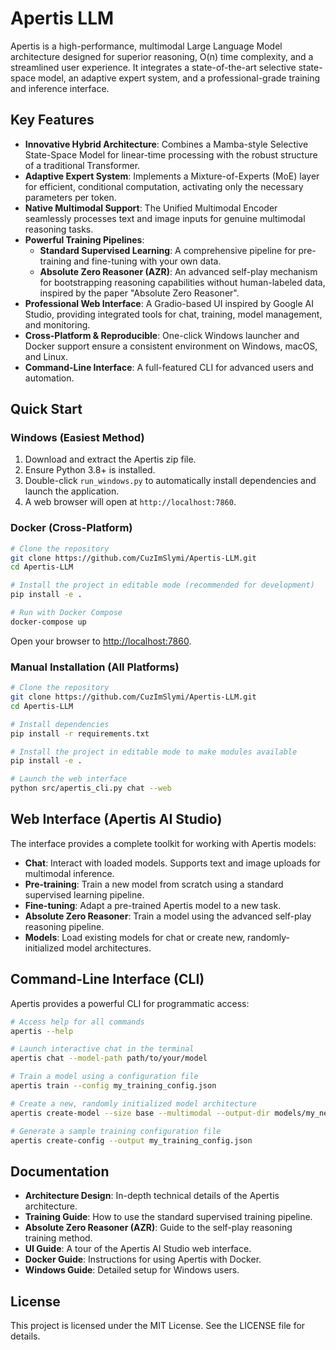 # Apertis LLM

Apertis is a high-performance, multimodal Large Language Model architecture designed for superior reasoning, O(n) time complexity, and a streamlined user experience. It integrates a state-of-the-art selective state-space model, an adaptive expert system, and a professional-grade training and inference interface.

## Key Features

- **Innovative Hybrid Architecture**: Combines a Mamba-style Selective State-Space Model for linear-time processing with the robust structure of a traditional Transformer.
- **Adaptive Expert System**: Implements a Mixture-of-Experts (MoE) layer for efficient, conditional computation, activating only the necessary parameters per token.
- **Native Multimodal Support**: The Unified Multimodal Encoder seamlessly processes text and image inputs for genuine multimodal reasoning tasks.
- **Powerful Training Pipelines**:
  - **Standard Supervised Learning**: A comprehensive pipeline for pre-training and fine-tuning with your own data.
  - **Absolute Zero Reasoner (AZR)**: An advanced self-play mechanism for bootstrapping reasoning capabilities without human-labeled data, inspired by the paper "Absolute Zero Reasoner".
- **Professional Web Interface**: A Gradio-based UI inspired by Google AI Studio, providing integrated tools for chat, training, model management, and monitoring.
- **Cross-Platform & Reproducible**: One-click Windows launcher and Docker support ensure a consistent environment on Windows, macOS, and Linux.
- **Command-Line Interface**: A full-featured CLI for advanced users and automation.

## Quick Start

### Windows (Easiest Method)

1. Download and extract the Apertis zip file.
2. Ensure Python 3.8+ is installed.
3. Double-click `run_windows.py` to automatically install dependencies and launch the application.
4. A web browser will open at `http://localhost:7860`.

### Docker (Cross-Platform)

```bash
# Clone the repository
git clone https://github.com/CuzImSlymi/Apertis-LLM.git
cd Apertis-LLM

# Install the project in editable mode (recommended for development)
pip install -e .

# Run with Docker Compose
docker-compose up
```

Open your browser to [http://localhost:7860](http://localhost:7860).

### Manual Installation (All Platforms)

```bash
# Clone the repository
git clone https://github.com/CuzImSlymi/Apertis-LLM.git
cd Apertis-LLM

# Install dependencies
pip install -r requirements.txt

# Install the project in editable mode to make modules available
pip install -e .

# Launch the web interface
python src/apertis_cli.py chat --web
```

## Web Interface (Apertis AI Studio)

The interface provides a complete toolkit for working with Apertis models:

- **Chat**: Interact with loaded models. Supports text and image uploads for multimodal inference.
- **Pre-training**: Train a new model from scratch using a standard supervised learning pipeline.
- **Fine-tuning**: Adapt a pre-trained Apertis model to a new task.
- **Absolute Zero Reasoner**: Train a model using the advanced self-play reasoning pipeline.
- **Models**: Load existing models for chat or create new, randomly-initialized model architectures.

## Command-Line Interface (CLI)

Apertis provides a powerful CLI for programmatic access:

```bash
# Access help for all commands
apertis --help

# Launch interactive chat in the terminal
apertis chat --model-path path/to/your/model

# Train a model using a configuration file
apertis train --config my_training_config.json

# Create a new, randomly initialized model architecture
apertis create-model --size base --multimodal --output-dir models/my_new_model

# Generate a sample training configuration file
apertis create-config --output my_training_config.json
```

## Documentation

- **Architecture Design**: In-depth technical details of the Apertis architecture.
- **Training Guide**: How to use the standard supervised training pipeline.
- **Absolute Zero Reasoner (AZR)**: Guide to the self-play reasoning training method.
- **UI Guide**: A tour of the Apertis AI Studio web interface.
- **Docker Guide**: Instructions for using Apertis with Docker.
- **Windows Guide**: Detailed setup for Windows users.

## License

This project is licensed under the MIT License. See the LICENSE file for details.